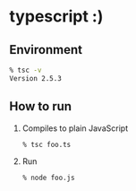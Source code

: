 typescript :)
========

Environment
--------

```zsh
% tsc -v
Version 2.5.3
```

How to run
--------

1. Compiles to plain JavaScript

    ```zsh
    % tsc foo.ts
    ```

1. Run

    ```zsh
    % node foo.js
    ```

